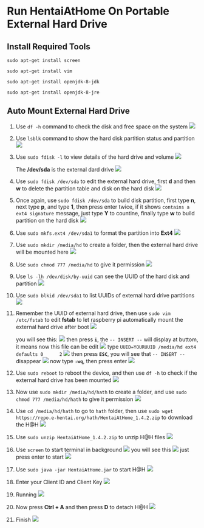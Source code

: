# Run HentaiAtHome On Portable External Hard Drive

## Install Required Tools
```sudo apt-get install screen```

```sudo apt-get install vim```

```sudo apt-get install openjdk-8-jdk```

```sudo apt-get install openjdk-8-jre```

## Auto Mount External Hard Drive
1. Use ```df -h``` command to check the disk and free space on the system
![](static/image/hath/img_1)

2. Use ```lsblk``` command to show the hard disk partition status and partition
![](static/image/hath/img_2)

3. Use ```sudo fdisk -l``` to view details of the hard drive and volume
![](static/image/hath/img_3)

   The **/dev/sda** is the external dard drive
![](static/image/hath/img_4)

4. Use ```sudo fdisk /dev/sda``` to edit the external hard drive,
first **d** and then **w** to delete the partition table and disk on the hard disk
![](static/image/hath/img_5)

5. Once again, use ```sudo fdisk /dev/sda``` to build disk partition,
   first type **n**, next type **p**, and type **1**, then press enter twice, if it shows ```contains a ext4 signature``` message,
   just type **Y** to countine, finally type **w** to build partition on the hard disk
![](static/image/hath/img_6)

6. Use ```sudo mkfs.ext4 /dev/sda1``` to format the partition into **Ext4**
![](static/image/hath/img_7)

7. Use ```sudo mkdir /media/hd``` to create a folder,
   then the external hard drive will be mounted here
![](static/image/hath/img_8)

8. Use ```sudo chmod 777 /media/hd``` to give it permission
![](static/image/hath/img_9)

9. Use ```ls -lh /dev/disk/by-uuid``` can see the UUID of the hard disk and partition
![](static/image/hath/img_10)

10. Use ```sudo blkid /dev/sda1``` to list UUIDs of external hard drive partitions
![](static/image/hath/img_11)

11. Remember the UUID of external hard drive,
then use ```sudo vim /etc/fstab``` to edit **fstab** to let raspberry pi automatically mount the external hard drive after boot
![](static/image/hath/img_12)

    you will see this:
![](static/image/hath/img_13)
    then press **```i```**, the ```-- INSERT --``` will display at buttom, it means now this file can be edit
![](static/image/hath/img_14)
    type ```UUID=YOURUUID /media/hd ext4 defaults 0      2```
![](static/image/hath/img_15)
    then press **```ESC```**, you will see that ```-- INSERT --``` disappear
![](static/image/hath/img_16)
    now type **```:wq```**, then press enter
![](static/image/hath/img_17)

12. Use ```sudo reboot``` to reboot the device,
and then use ```df -h``` to check if the external hard drive has been mounted
![](static/image/hath/img_18)

13. Now use ```sudo mkdir /media/hd/hath``` to create a folder,
and use ```sudo chmod 777 /media/hd/hath``` to give it permission
![](static/image/hath/img_19)

14. Use ```cd /media/hd/hath``` to go to ```hath``` folder,
then use ```sudo wget https://repo.e-hentai.org/hath/HentaiAtHome_1.4.2.zip``` to download the H@H
![](static/image/hath/img_20)

15. Use ```sudo unzip HentaiAtHome_1.4.2.zip``` to unzip H@H files
![](static/image/hath/img_21)

16. Use ```screen``` to start terminal in background
![](static/image/hath/img_22)
    you will see this
![](static/image/hath/img_23)
    just press enter to start
![](static/image/hath/img_24)

17. Use ```sudo java -jar HentaiAtHome.jar``` to start H@H
![](static/image/hath/img_25)

18. Enter your Client ID and Client Key
![](static/image/hath/img_26)

19. Running
![](static/image/hath/img_27)

20. Now press **Ctrl + A** and then press **D** to detach H@H
![](static/image/hath/img_28)

21. Finish
![](static/image/hath/img_29)